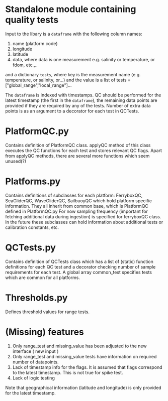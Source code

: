 # Standalone module containing quality tests

Input to the libary is a `dataframe` with the following column names:
1. name (platform code)
2. longitude
3. latitude
4. data, where data is one measurement e.g. salinity or temperature, or fdom, etc.,..

and a dictionary `tests`, where key is the measurement name 
(e.g. temperature, or salinity, or...) and the value is a 
list of tests =["global_range","local_range"]...

The `dataframe` is indexed with timestamps. 
QC should be performed for the latest timestamp (the first in the `dataframe`),
the remaining data points are provided if they are required by any of the tests.
Number of extra data points is as an argument to a decorator for each test in QCTests.

# PlatformQC.py

Contains definition of PlatformQC class.
applyQC method of this class executes the QC functions for each test and stores relevant QC flags.
Apart from applyQC methods, there are several more functions which seem unused(?)


# Platforms.py
Contains definitions of subclasses for each platform: FerryboxQC, SeaGliderQC, WaveGliderQC, SailbuoyQC 
which hold platform specific information.
They all inherit from common base, which is PlatformQC defined in PlatformQC.py
For now sampling frequency (important for fetching additional data during ingestion) is specified for ferryboxQC class.
In the future these subclasses can hold information about additional tests or calibration constants, etc.


# QCTests.py 
Contains definition of QCTests class which has a list 
of (static) function definitions for each QC test and a decorator checking number of sample requirements for each test.
A global array common_test specifies tests which are common for all platforms.

# Thresholds.py 
Defines threshold values for range tests.


# (Missing) features

1. Only range_test and missing_value has been adjusted to the new interface ( new input )
2. Only range_test and missing_value tests have information on required number of datapoints.
3. Lack of timestamp info for the flags. It is assumed that flags correspond to the latest 
   timestamp. This is not true for spike test.   
4. Lack of logic testing

Note that geographical information (latitude and longitude) is only provided for the latest
timestamp.